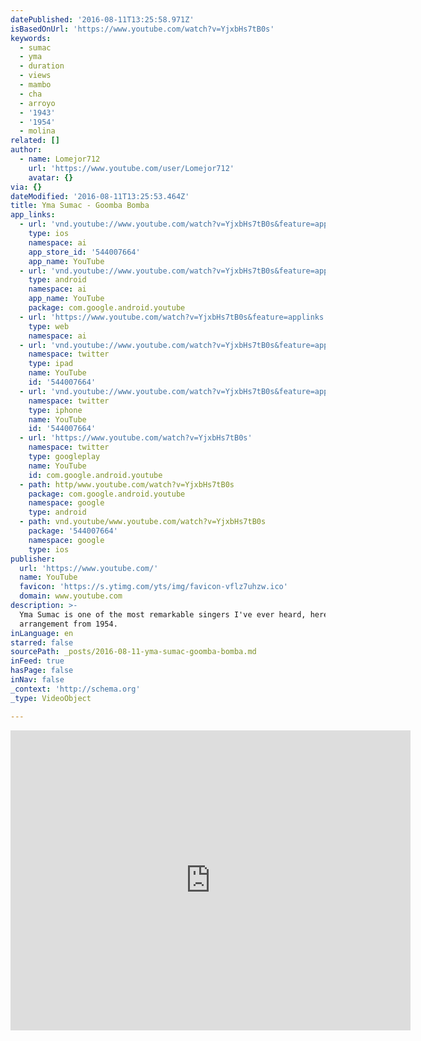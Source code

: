 ```yaml
---
datePublished: '2016-08-11T13:25:58.971Z'
isBasedOnUrl: 'https://www.youtube.com/watch?v=YjxbHs7tB0s'
keywords:
  - sumac
  - yma
  - duration
  - views
  - mambo
  - cha
  - arroyo
  - '1943'
  - '1954'
  - molina
related: []
author:
  - name: Lomejor712
    url: 'https://www.youtube.com/user/Lomejor712'
    avatar: {}
via: {}
dateModified: '2016-08-11T13:25:53.464Z'
title: Yma Sumac - Goomba Bomba
app_links:
  - url: 'vnd.youtube://www.youtube.com/watch?v=YjxbHs7tB0s&feature=applinks'
    type: ios
    namespace: ai
    app_store_id: '544007664'
    app_name: YouTube
  - url: 'vnd.youtube://www.youtube.com/watch?v=YjxbHs7tB0s&feature=applinks'
    type: android
    namespace: ai
    app_name: YouTube
    package: com.google.android.youtube
  - url: 'https://www.youtube.com/watch?v=YjxbHs7tB0s&feature=applinks'
    type: web
    namespace: ai
  - url: 'vnd.youtube://www.youtube.com/watch?v=YjxbHs7tB0s&feature=applinks'
    namespace: twitter
    type: ipad
    name: YouTube
    id: '544007664'
  - url: 'vnd.youtube://www.youtube.com/watch?v=YjxbHs7tB0s&feature=applinks'
    namespace: twitter
    type: iphone
    name: YouTube
    id: '544007664'
  - url: 'https://www.youtube.com/watch?v=YjxbHs7tB0s'
    namespace: twitter
    type: googleplay
    name: YouTube
    id: com.google.android.youtube
  - path: http/www.youtube.com/watch?v=YjxbHs7tB0s
    package: com.google.android.youtube
    namespace: google
    type: android
  - path: vnd.youtube/www.youtube.com/watch?v=YjxbHs7tB0s
    package: '544007664'
    namespace: google
    type: ios
publisher:
  url: 'https://www.youtube.com/'
  name: YouTube
  favicon: 'https://s.ytimg.com/yts/img/favicon-vflz7uhzw.ico'
  domain: www.youtube.com
description: >-
  Yma Sumac is one of the most remarkable singers I've ever heard, here's a fun
  arrangement from 1954.
inLanguage: en
starred: false
sourcePath: _posts/2016-08-11-yma-sumac-goomba-bomba.md
inFeed: true
hasPage: false
inNav: false
_context: 'http://schema.org'
_type: VideoObject

---
```

<iframe src="https://cdn.embedly.com/widgets/media.html?src=https%3A%2F%2Fwww.youtube.com%2Fembed%2FYjxbHs7tB0s%3Ffeature%3Doembed&amp;url=http%3A%2F%2Fwww.youtube.com%2Fwatch%3Fv%3DYjxbHs7tB0s&amp;image=https%3A%2F%2Fi.ytimg.com%2Fvi%2FYjxbHs7tB0s%2Fhqdefault.jpg&amp;key=b7d04c9b404c499eba89ee7072e1c4f7&amp;type=text%2Fhtml&amp;schema=youtube" width="640" height="480" scrolling="no" frameborder="0" allowfullscreen="" style=""></iframe>